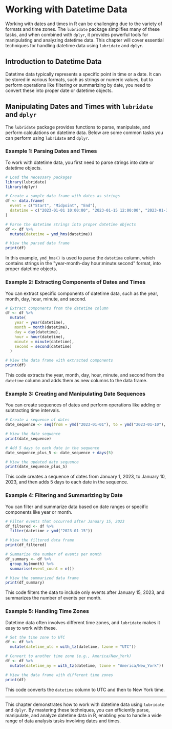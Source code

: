 # Working with Datetime Data 

Working with dates and times in R can be challenging due to the variety of formats and time zones. The `lubridate` package simplifies many of these tasks, and when combined with `dplyr`, it provides powerful tools for manipulating and analyzing datetime data. This chapter will cover essential techniques for handling datetime data using `lubridate` and `dplyr`.

## Introduction to Datetime Data

Datetime data typically represents a specific point in time or a date. It can be stored in various formats, such as strings or numeric values, but to perform operations like filtering or summarizing by date, you need to convert these into proper date or datetime objects.

## Manipulating Dates and Times with `lubridate` and `dplyr`

The `lubridate` package provides functions to parse, manipulate, and perform calculations on datetime data. Below are some common tasks you can perform using `lubridate` and `dplyr`.

### Example 1: Parsing Dates and Times

To work with datetime data, you first need to parse strings into date or datetime objects.

```r
# Load the necessary packages
library(lubridate)
library(dplyr)

# Create a sample data frame with dates as strings
df <- data.frame(
  event = c("Start", "Midpoint", "End"),
  datetime = c("2023-01-01 10:00:00", "2023-01-15 12:00:00", "2023-01-31 15:30:00")
)

# Parse the datetime strings into proper datetime objects
df <- df %>%
  mutate(datetime = ymd_hms(datetime))

# View the parsed data frame
print(df)
```

In this example, `ymd_hms()` is used to parse the `datetime` column, which contains strings in the "year-month-day hour:minute:second" format, into proper datetime objects.

### Example 2: Extracting Components of Dates and Times

You can extract specific components of datetime data, such as the year, month, day, hour, minute, and second.

```r
# Extract components from the datetime column
df <- df %>%
  mutate(
    year = year(datetime),
    month = month(datetime),
    day = day(datetime),
    hour = hour(datetime),
    minute = minute(datetime),
    second = second(datetime)
  )

# View the data frame with extracted components
print(df)
```

This code extracts the year, month, day, hour, minute, and second from the `datetime` column and adds them as new columns to the data frame.

### Example 3: Creating and Manipulating Date Sequences

You can create sequences of dates and perform operations like adding or subtracting time intervals.

```r
# Create a sequence of dates
date_sequence <- seq(from = ymd("2023-01-01"), to = ymd("2023-01-10"), by = "days")

# View the date sequence
print(date_sequence)

# Add 5 days to each date in the sequence
date_sequence_plus_5 <- date_sequence + days(5)

# View the updated date sequence
print(date_sequence_plus_5)
```

This code creates a sequence of dates from January 1, 2023, to January 10, 2023, and then adds 5 days to each date in the sequence.

### Example 4: Filtering and Summarizing by Date

You can filter and summarize data based on date ranges or specific components like year or month.

```r
# Filter events that occurred after January 15, 2023
df_filtered <- df %>%
  filter(datetime > ymd("2023-01-15"))

# View the filtered data frame
print(df_filtered)

# Summarize the number of events per month
df_summary <- df %>%
  group_by(month) %>%
  summarise(event_count = n())

# View the summarized data frame
print(df_summary)
```

This code filters the data to include only events after January 15, 2023, and summarizes the number of events per month.

### Example 5: Handling Time Zones

Datetime data often involves different time zones, and `lubridate` makes it easy to work with these.

```r
# Set the time zone to UTC
df <- df %>%
  mutate(datetime_utc = with_tz(datetime, tzone = "UTC"))

# Convert to another time zone (e.g., America/New_York)
df <- df %>%
  mutate(datetime_ny = with_tz(datetime, tzone = "America/New_York"))

# View the data frame with different time zones
print(df)
```

This code converts the `datetime` column to UTC and then to New York time.

---

This chapter demonstrates how to work with datetime data using `lubridate` and `dplyr`. By mastering these techniques, you can efficiently parse, manipulate, and analyze datetime data in R, enabling you to handle a wide range of data analysis tasks involving dates and times.
